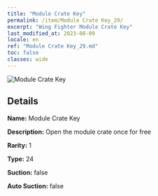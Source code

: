 ```yaml
---
title: "Module Crate Key"
permalink: /item/Module Crate Key_29/
excerpt: "Wing Fighter Module Crate Key"
last_modified_at: 2023-08-09
locale: en
ref: "Module Crate Key_29.md"
toc: false
classes: wide
---
```



 ![Module Crate Key](/images/item/Module_Crate_Key_p.png)



## Details

 **Name:** Module Crate Key 

 **Description:** Open the module crate once for free

 **Rarity:** 1 

 **Type:** 24 

 **Suction:** false 

 **Auto Suction:** false 


